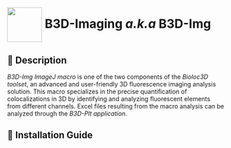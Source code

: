 <h1><img align="center" height="80" src="/B3D-Img/ressource/logo.ico">   B3D-Imaging <em>a.k.a</em> B3D-Img</h1>

## 📝 Description  
<em>B3D-Img ImageJ macro</em> is one of the two components of the <em>Bioloc3D toolset</em>, an advanced and user-friendly 3D fluorescence imaging analysis solution. This macro specializes in the precise quantification of colocalizations in 3D by identifying and analyzing fluorescent elements from different channels. Excel files resulting from the macro analysis can be analyzed through the <em>B3D-Plt application</em>. 

## 📌 Installation Guide  

